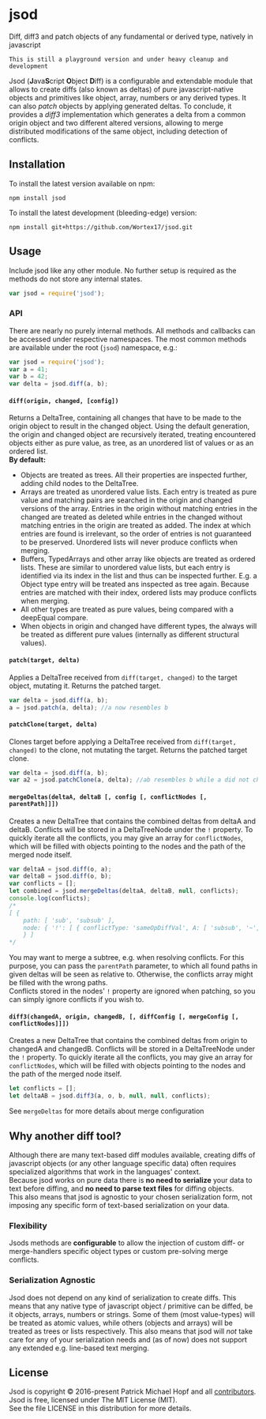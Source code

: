 # jsod
Diff, diff3 and patch objects of any fundamental or derived type, natively in javascript

`This is still a playground version and under heavy cleanup and development`

Jsod (**J**ava**S**cript **O**bject **D**iff) is a configurable and extendable
module that allows to create diffs (also known as deltas) of pure
javascript-native objects and primitives like object,
array, numbers or any derived types. It can also *patch* objects by applying generated
deltas. To conclude, it provides a *diff3* implementation which generates a delta from
a common origin object and two different altered versions,
allowing to merge distributed modifications of the same object,
including detection of conflicts.

## Installation
To install the latest version available on npm:
```
npm install jsod
```
To install the latest development (bleeding-edge) version:
```
npm install git+https://github.com/Wortex17/jsod.git
```

## Usage

Include jsod like any other module. No further setup is required as the methods
do not store any internal states.
```javascript
var jsod = require('jsod');
```

### API

There are nearly no purely internal methods.
All methods and callbacks can be accessed under respective namespaces.
The most common methods are available under the root (`jsod`) namespace,
e.g.:
```javascript
var jsod = require('jsod');
var a = 41;
var b = 42;
var delta = jsod.diff(a, b);
```

#### `diff(origin, changed, [config])`
Returns a DeltaTree, containing all changes that have to be made to the
origin object to result in the changed object.
Using the default generation, the origin and changed object are
recursively iterated, treating encountered objects either as
pure value, as tree, as an unordered list of values or as an
ordered list.  
**By default:**
  * Objects are treated as trees. All their properties are inspected further, adding
  child nodes to the DeltaTree.
  * Arrays are treated as unordered value lists. Each entry is treated as pure value
  and matching pairs are searched in the origin and changed versions of the array.
  Entries in the origin without matching entries in the changed are treated as deleted
  while entries in the changed without matching entries in the origin are treated as
  added. The index at which entries are found is irrelevant, so the order of entries
  is not guaranteed to be preserved.
  Unordered lists will never produce conflicts when merging.
  * Buffers, TypedArrays and other array like objects are treated as ordered lists.
  These are similar to unordered value lists, but each entry is identified via its
  index in the list and thus can be inspected further. E.g. a Object type entry will
  be treated ans inspected as tree again.
  Because entries are matched with their index, ordered lists may produce conflicts
  when merging.
  * All other types are treated as pure values,
  being compared with a deepEqual compare.
  * When objects in origin and changed have different types, the always will be
  treated as different pure values (internally as different structural values).

#### `patch(target, delta)`
Applies a DeltaTree received from `diff(target, changed)` to the target object,
mutating it.
Returns the patched target.
```javascript
var delta = jsod.diff(a, b);
a = jsod.patch(a, delta); //a now resembles b
```

#### `patchClone(target, delta)`
Clones target before applying a DeltaTree received from `diff(target, changed)`
to the clone, not mutating the target.
Returns the patched target clone.
```javascript
var delta = jsod.diff(a, b);
var a2 = jsod.patchClone(a, delta); //ab resembles b while a did not change
```

#### `mergeDeltas(deltaA, deltaB [, config [, conflictNodes [, parentPath]]])`
Creates a new DeltaTree that contains the combined deltas from
deltaA and deltaB. Conflicts will be stored in a DeltaTreeNode under the `!` property.
To quickly iterate all the conflicts, you may give an array for `conflictNodes`, which will
be filled with objects pointing to the nodes and the path of the merged node itself.
```javascript
var deltaA = jsod.diff(o, a);
var deltaB = jsod.diff(o, b);
var conflicts = [];
let combined = jsod.mergeDeltas(deltaA, deltaB, null, conflicts);
console.log(conflicts);
/*
[ {
    path: [ 'sub', 'subsub' ],
    node: { '!': [ { conflictType: 'sameOpDiffVal', A: [ 'subsub', '~', 43 ], B: [ 'subsub', '~', 41 ] } ] } 
    } ]
*/
```
You may want to merge a subtree, e.g. when resolving conflicts. For this purpose,
you can pass the `parentPath` parameter, to which all found paths in given deltas
will be seen as relative to. Otherwise, the conflicts array might be filled
with the wrong paths.  
Conflicts stored in the nodes' `!` property are ignored when patching,
so you can simply ignore conflicts if you wish to.

#### `diff3(changedA, origin, changedB, [, diffConfig [, mergeConfig [, conflictNodes]]])`
Creates a new DeltaTree that contains the combined deltas from origin to changedA and changedB.
Conflicts will be stored in a DeltaTreeNode under the `!` property.
To quickly iterate all the conflicts, you may give an array for `conflictNodes`, which will
be filled with objects pointing to the nodes and the path of the merged node itself.
```javascript
let conflicts = [];
let deltaAB = jsod.diff3(a, o, b, null, null, conflicts);
```
See `mergeDeltas` for more details about merge configuration

## Why another diff tool?
Although there are many text-based diff modules available, creating diffs of javascript
objects (or any other language specific data) often requires specialized
algorithms that work in the languages' context.  
Because jsod works on pure data there is **no need to serialize** your data to text
before diffing, and **no need to parse text files** for diffing objects.  
This also means that jsod is agnostic to your chosen serialization form, not imposing
any specific form of text-based serialization on your data.

### Flexibility
Jsods methods are **configurable** to allow the injection of custom diff-
or merge-handlers specific object types or custom pre-solving merge conflicts.

### Serialization Agnostic
Jsod does not depend on any kind of serialization to create diffs.
This means that any native type of javascript object / primitive can be diffed,
be it objects, arrays, numbers or strings.
Some of them (most value-types) will be treated as atomic values, while others
(objects and arrays) will be treated as trees or lists respectively.
This also means that jsod will *not* take care for any of your serialization needs
and (as of now) does not support any extended e.g. line-based text merging.

## License
Jsod is copyright © 2016-present Patrick Michael Hopf and all
[contributors](https://github.com/Wortex17/jsod/graphs/contributors).  
Jsod is free, licensed under The MIT License (MIT).  
See the file LICENSE in this distribution for more details.